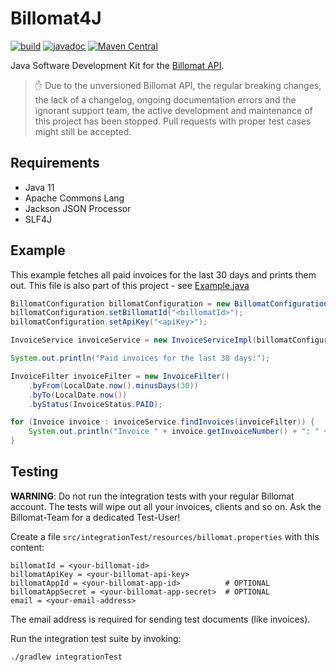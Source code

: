# Billomat4J

[![build](https://github.com/osiegmar/billomat4j/actions/workflows/gradle.yml/badge.svg)](https://github.com/osiegmar/billomat4j/actions/workflows/gradle.yml)
[![javadoc](https://javadoc.io/badge2/de.siegmar/billomat4j/javadoc.svg)](https://javadoc.io/doc/de.siegmar/billomat4j)
[![Maven Central](https://img.shields.io/maven-central/v/de.siegmar/billomat4j.svg)](https://search.maven.org/artifact/de.siegmar/billomat4j)

Java Software Development Kit for the [Billomat API](https://www.billomat.com/api/).

> :hand: Due to the unversioned Billomat API, the regular breaking changes, the lack of a changelog,
> ongoing documentation errors and the ignorant support team, the active development and maintenance
> of this project has been stopped. Pull requests with proper test cases might still be accepted.

## Requirements

- Java 11
- Apache Commons Lang
- Jackson JSON Processor
- SLF4J

## Example

This example fetches all paid invoices for the last 30 days and prints them out.
This file is also part of this project - see [Example.java](src/integrationTest/java/integrationtest/Example.java)

```java
BillomatConfiguration billomatConfiguration = new BillomatConfiguration();
billomatConfiguration.setBillomatId("<billomatId>");
billomatConfiguration.setApiKey("<apiKey>");

InvoiceService invoiceService = new InvoiceServiceImpl(billomatConfiguration);

System.out.println("Paid invoices for the last 30 days:");

InvoiceFilter invoiceFilter = new InvoiceFilter()
    .byFrom(LocalDate.now().minusDays(30))
    .byTo(LocalDate.now())
    .byStatus(InvoiceStatus.PAID);

for (Invoice invoice : invoiceService.findInvoices(invoiceFilter)) {
    System.out.println("Invoice " + invoice.getInvoiceNumber() + ": " + invoice.getTotalNet());
}
```

## Testing

**WARNING**: Do not run the integration tests with your regular Billomat account.
The tests will wipe out all your invoices, clients and so on.
Ask the Billomat-Team for a dedicated Test-User!

Create a file `src/integrationTest/resources/billomat.properties` with this content:

```
billomatId = <your-billomat-id>
billomatApiKey = <your-billomat-api-key>
billomatAppId = <your-billomat-app-id>          # OPTIONAL
billomatAppSecret = <your-billomat-app-secret>  # OPTIONAL
email = <your-email-address>
```

The email address is required for sending test documents (like invoices).

Run the integration test suite by invoking:

```
./gradlew integrationTest
```
